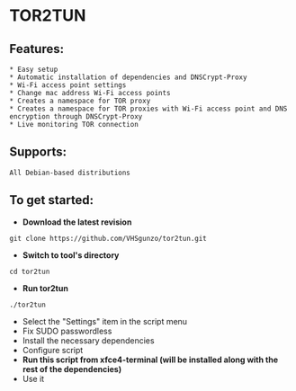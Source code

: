 # TOR2TUN

## Features:
```
* Easy setup
* Automatic installation of dependencies and DNSCrypt-Proxy
* Wi-Fi access point settings
* Сhange mac address Wi-Fi access points
* Creates a namespace for TOR proxy
* Creates a namespace for TOR proxies with Wi-Fi access point and DNS encryption through DNSCrypt-Proxy
* Live monitoring TOR connection
```
## Supports:
```
All Debian-based distributions
```
## To get started:
* **Download the latest revision**
```
git clone https://github.com/VHSgunzo/tor2tun.git
```
* **Switch to tool's directory**
```
cd tor2tun
```
* **Run tor2tun**
```
./tor2tun
```
* Select the "Settings" item in the script menu
* Fix SUDO passwordless
* Install the necessary dependencies
* Configure script
* **Run this script from xfce4-terminal (will be installed along with the rest of the dependencies)**
* Use it
